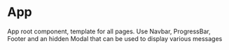 # App

App root component, template for all pages. Use Navbar, ProgressBar, Footer and an hidden Modal that can be used to display various messages

